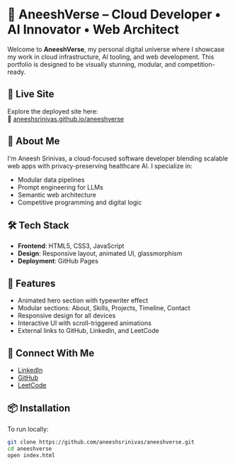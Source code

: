 # 🌌 AneeshVerse – Cloud Developer • AI Innovator • Web Architect

Welcome to **AneeshVerse**, my personal digital universe where I showcase my work in cloud infrastructure, AI tooling, and web development. This portfolio is designed to be visually stunning, modular, and competition-ready.

## 🚀 Live Site
Explore the deployed site here:  
🔗 [aneeshsrinivas.github.io/aneeshverse](https://aneeshsrinivas.github.io/aneeshverse)

## 🧠 About Me
I'm Aneesh Srinivas, a cloud-focused software developer blending scalable web apps with privacy-preserving healthcare AI. I specialize in:

- Modular data pipelines  
- Prompt engineering for LLMs  
- Semantic web architecture  
- Competitive programming and digital logic  

## 🛠️ Tech Stack
- **Frontend**: HTML5, CSS3, JavaScript  
- **Design**: Responsive layout, animated UI, glassmorphism  
- **Deployment**: GitHub Pages  

## 📂 Features
- Animated hero section with typewriter effect  
- Modular sections: About, Skills, Projects, Timeline, Contact  
- Responsive design for all devices  
- Interactive UI with scroll-triggered animations  
- External links to GitHub, LinkedIn, and LeetCode  

## 🔗 Connect With Me
- [LinkedIn](https://www.linkedin.com/in/aneesh-srinivas-537b7a1b4)  
- [GitHub](https://github.com/aneeshsrinivas)  
- [LeetCode](https://leetcode.com/u/AneeshSrinivas_45/)

## 📦 Installation
To run locally:

```bash
git clone https://github.com/aneeshsrinivas/aneeshverse.git
cd aneeshverse
open index.html
